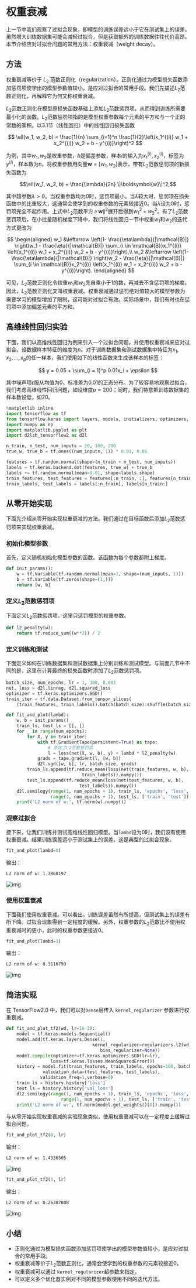 # 权重衰减

上一节中我们观察了过拟合现象，即模型的训练误差远小于它在测试集上的误差。虽然增大训练数据集可能会减轻过拟合，但是获取额外的训练数据往往代价高昂。本节介绍应对过拟合问题的常用方法：权重衰减（weight decay）。


## 方法

权重衰减等价于 $L_2$ 范数正则化（regularization）。正则化通过为模型损失函数添加惩罚项使学出的模型参数值较小，是应对过拟合的常用手段。我们先描述$L_2$范数正则化，再解释它为何又称权重衰减。

$L_2$范数正则化在模型原损失函数基础上添加$L_2$范数惩罚项，从而得到训练所需要最小化的函数。$L_2$范数惩罚项指的是模型权重参数每个元素的平方和与一个正的常数的乘积。以3.1节（线性回归）中的线性回归损失函数

$$
\ell(w_1, w_2, b) = \frac{1}{n} \sum_{i=1}^n \frac{1}{2}\left(x_1^{(i)} w_1 + x_2^{(i)} w_2 + b - y^{(i)}\right)^2
$$

为例，其中$w_1, w_2$是权重参数，$b$是偏差参数，样本$i$的输入为$x_1^{(i)}, x_2^{(i)}$，标签为$y^{(i)}$，样本数为$n$。将权重参数用向量$\boldsymbol{w} = [w_1, w_2]$表示，带有$L_2$范数惩罚项的新损失函数为

$$\ell(w_1, w_2, b) + \frac{\lambda}{2n} \|\boldsymbol{w}\|^2,$$

其中超参数$\lambda > 0$。当权重参数均为0时，惩罚项最小。当$\lambda$较大时，惩罚项在损失函数中的比重较大，这通常会使学到的权重参数的元素较接近0。当$\lambda$设为0时，惩罚项完全不起作用。上式中$L_2$范数平方$\|\boldsymbol{w}\|^2$展开后得到$w_1^2 + w_2^2$。有了$L_2$范数惩罚项后，在小批量随机梯度下降中，我们将线性回归一节中权重$w_1$和$w_2$的迭代方式更改为

$$
\begin{aligned}
w_1 &\leftarrow \left(1- \frac{\eta\lambda}{|\mathcal{B}|} \right)w_1 -   \frac{\eta}{|\mathcal{B}|} \sum_{i \in \mathcal{B}}x_1^{(i)} \left(x_1^{(i)} w_1 + x_2^{(i)} w_2 + b - y^{(i)}\right),\\
w_2 &\leftarrow \left(1- \frac{\eta\lambda}{|\mathcal{B}|} \right)w_2 -   \frac{\eta}{|\mathcal{B}|} \sum_{i \in \mathcal{B}}x_2^{(i)} \left(x_1^{(i)} w_1 + x_2^{(i)} w_2 + b - y^{(i)}\right).
\end{aligned}
$$

可见，$L_2$范数正则化令权重$w_1$和$w_2$先自乘小于1的数，再减去不含惩罚项的梯度。因此，$L_2$范数正则化又叫权重衰减。权重衰减通过惩罚绝对值较大的模型参数为需要学习的模型增加了限制，这可能对过拟合有效。实际场景中，我们有时也在惩罚项中添加偏差元素的平方和。

## 高维线性回归实验

下面，我们以高维线性回归为例来引入一个过拟合问题，并使用权重衰减来应对过拟合。设数据样本特征的维度为$p$。对于训练数据集和测试数据集中特征为$x_1, x_2, \ldots, x_p$的任一样本，我们使用如下的线性函数来生成该样本的标签：

$$
y = 0.05 + \sum_{i = 1}^p 0.01x_i +  \epsilon
$$

其中噪声项$\epsilon$服从均值为0、标准差为0.01的正态分布。为了较容易地观察过拟合，我们考虑高维线性回归问题，如设维度$p=200$；同时，我们特意把训练数据集的样本数设低，如20。

``` python
%matplotlib inline
import tensorflow as tf
from tensorflow.keras import layers, models, initializers, optimizers, regularizers
import numpy as np
import matplotlib.pyplot as plt
import d2lzh_tensorflow2 as d2l

n_train, n_test, num_inputs = 20, 100, 200
true_w, true_b = tf.ones((num_inputs, 1)) * 0.01, 0.05

features = tf.random.normal(shape=(n_train + n_test, num_inputs))
labels = tf.keras.backend.dot(features, true_w) + true_b
labels += tf.random.normal(mean=0.01, shape=labels.shape)
train_features, test_features = features[:n_train, :], features[n_train:, :]
train_labels, test_labels = labels[:n_train], labels[n_train:]
```

## 从零开始实现

下面先介绍从零开始实现权重衰减的方法。我们通过在目标函数后添加$L_2$范数惩罚项来实现权重衰减。

###  初始化模型参数

首先，定义随机初始化模型参数的函数。该函数为每个参数都附上梯度。

``` python
def init_params():
    w = tf.Variable(tf.random.normal(mean=1, shape=(num_inputs, 1)))
    b = tf.Variable(tf.zeros(shape=(1,)))
    return [w, b]
```

### 定义$L_2$范数惩罚项

下面定义$L_2$范数惩罚项。这里只惩罚模型的权重参数。

``` python
def l2_penalty(w):
    return tf.reduce_sum((w**2)) / 2
```

### 定义训练和测试

下面定义如何在训练数据集和测试数据集上分别训练和测试模型。与前面几节中不同的是，这里在计算最终的损失函数时添加了$L_2$范数惩罚项。

``` python
batch_size, num_epochs, lr = 1, 100, 0.003
net, loss = d2l.linreg, d2l.squared_loss
optimizer = tf.keras.optimizers.SGD()
train_iter = tf.data.Dataset.from_tensor_slices(
    (train_features, train_labels)).batch(batch_size).shuffle(batch_size)

def fit_and_plot(lambd):
    w, b = init_params()
    train_ls, test_ls = [], []
    for _ in range(num_epochs):
        for X, y in train_iter:
            with tf.GradientTape(persistent=True) as tape:
                # 添加了L2范数惩罚项
                l = loss(net(X, w, b), y) + lambd * l2_penalty(w)
            grads = tape.gradient(l, [w, b])
            d2l.sgd([w, b], lr, batch_size, grads)
        train_ls.append(tf.reduce_mean(loss(net(train_features, w, b),
                             train_labels)).numpy())
        test_ls.append(tf.reduce_mean(loss(net(test_features, w, b),
                            test_labels)).numpy())
    d2l.semilogy(range(1, num_epochs + 1), train_ls, 'epochs', 'loss',
                 range(1, num_epochs + 1), test_ls, ['train', 'test'])
    print('L2 norm of w:', tf.norm(w).numpy())
```

### 观察过拟合

接下来，让我们训练并测试高维线性回归模型。当`lambd`设为0时，我们没有使用权重衰减。结果训练误差远小于测试集上的误差。这是典型的过拟合现象。

``` python
fit_and_plot(lambd=0)
```

输出：

```
L2 norm of w: 1.3868197
```

![img](src/weight-decay/3.12_output1.png)


### 使用权重衰减

下面我们使用权重衰减。可以看出，训练误差虽然有所提高，但测试集上的误差有所下降。过拟合现象得到一定程度的缓解。另外，权重参数的$L_2$范数比不使用权重衰减时的更小，此时的权重参数更接近0。

``` python
fit_and_plot(lambd=3)
```

输出：

```
L2 norm of w: 0.3116793
```

![img](src/weight-decay/3.12_output2.png)


## 简洁实现

在 TensorFlow2.0 中，我们可以对`Dense`层传入 `kernel_regularizer` 参数进行权重衰减。

``` python
def fit_and_plot_tf2(wd, lr=1e-3):
    model = tf.keras.models.Sequential()
    model.add(tf.keras.layers.Dense(1, 
                                 kernel_regularizer=regularizers.l2(wd), 
                                    bias_regularizer=None))
    model.compile(optimizer=tf.keras.optimizers.SGD(lr=lr), 
                 loss=tf.keras.losses.MeanSquaredError())
    history = model.fit(train_features, train_labels, epochs=100, batch_size=1, 
              validation_data=(test_features, test_labels),
             validation_freq=1,verbose=0)
    train_ls = history.history['loss']
    test_ls = history.history['val_loss']
    dl2.semilogy(range(1, num_epochs + 1), train_ls, 'epochs', 'loss',
                     range(1, num_epochs + 1), test_ls, ['train', 'test'])
    print('L2 norm of w:', tf.norm(model.get_weights()[0]).numpy())
```

与从零开始实现权重衰减的实验现象类似，使用权重衰减可以在一定程度上缓解过拟合问题。

``` python
fit_and_plot_tf2(0, lr)
```

输出：

```
L2 norm of w: 1.4336505
```

![img](src/weight-decay/3.12_output3.png)


``` python
fit_and_plot_tf2(3, lr)
```

输出：

```
L2 norm of w: 0.26387808
```

![img](src/weight-decay/3.12_output4.png)


## 小结

* 正则化通过为模型损失函数添加惩罚项使学出的模型参数值较小，是应对过拟合的常用手段。
* 权重衰减等价于$L_2$范数正则化，通常会使学到的权重参数的元素较接近0。
* 权重衰减可以通过 `kernel_regularizer`超参数来指定。
* 可以定义多个优化器实例对不同的模型参数使用不同的迭代方法。
